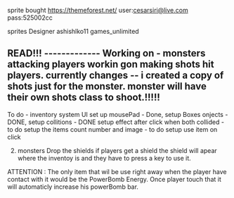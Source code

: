 sprite bought 
https://themeforest.net/
user:cesarsiri@live.com
pass:525002cc

sprites Designer
 ashishlko11
 games_unlimited


READ!!!  -------------
Working on - 
monsters attacking players
workin gon making shots hit players.
currently changes -- i created a copy of shots just for the monster. monster will have their own shots class to shoot.!!!!!
--------------


To do - inventory system UI
 set up mousePad - Done,
 setup Boxes onjects - DONE, 
 setup collitions - DONE
 setup effect after click when both collided - to do
 setup the items count number and image - to do
 setup use item on click

2) monsters Drop the shields if players get a shield the shield will apear where the inventoy is and they have to press a key to use it.

ATTENTION : The only item that wil be use right away when the player have contact with it would be the
PowerBomb Energy. Once player touch that it will automaticly increase his powerBomb bar.